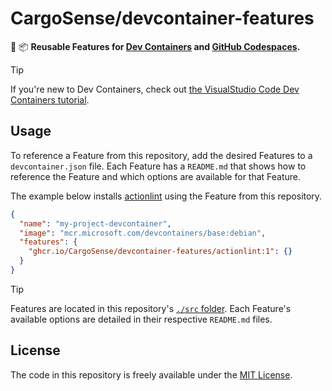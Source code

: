 # CargoSense/devcontainer-features

🐳 📦 **Reusable Features for [Dev Containers](https://code.visualstudio.com/docs/devcontainers/containers) and [GitHub Codespaces](https://github.com/features/codespaces).**

> [!TIP]
> If you're new to Dev Containers, check out [the VisualStudio Code Dev Containers tutorial](https://code.visualstudio.com/docs/devcontainers/tutorial).

## Usage

To reference a Feature from this repository, add the desired Features to a `devcontainer.json` file. Each Feature has a `README.md` that shows how to reference the Feature and which options are available for that Feature.

The example below installs [actionlint](https://github.com/rhysd/actionlint) using the Feature from this repository.

```json
{
  "name": "my-project-devcontainer",
  "image": "mcr.microsoft.com/devcontainers/base:debian",
  "features": {
    "ghcr.io/CargoSense/devcontainer-features/actionlint:1": {}
  }
}
```

> [!TIP]
> Features are located in this repository's [`./src` folder](https://github.com/CargoSense/devcontainer-features/tree/main/src). Each Feature's available options are detailed in their respective `README.md` files.

## License

The code in this repository is freely available under the [MIT License](https://opensource.org/licenses/MIT).
